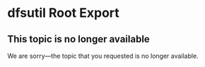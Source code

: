 # dfsutil Root Export



## This topic is no longer available

We are sorry—the topic that you requested is no longer available.